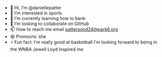 - 👋 Hi, I’m @daniellepatter
- 👀 I’m interested in sports
- 🌱 I’m currently learning how to bank 
- 💞️ I’m looking to collaborate on GitHub
- 📫 How to reach me email pattersond24@park6.org
- 😄 Pronouns:  she 
- ⚡ Fun fact: I'm really good at basketball I'm looking forward to being in the WNBA Jewell Loyd inspired me

<!---
daniellepatter/daniellepatter is a ✨ special ✨ repository because its `README.md` (this file) appears on your GitHub profile.
You can click the Preview link to take a look at your changes.
--->
